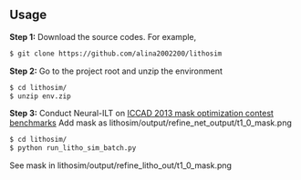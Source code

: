 

## Usage
**Step 1:** Download the source codes. For example,
~~~bash
$ git clone https://github.com/alina2002200/lithosim
~~~

**Step 2:** Go to the project root and unzip the environment
~~~bash
$ cd lithosim/
$ unzip env.zip
~~~

**Step 3:** Conduct Neural-ILT on [ICCAD 2013 mask optimization contest benchmarks](https://ieeexplore.ieee.org/document/6691131)
Add mask as lithosim/output/refine_net_output/t1_0_mask.png
~~~bash
$ cd lithosim/
$ python run_litho_sim_batch.py
~~~
See mask in lithosim/output/refine_litho_out/t1_0_mask.png
